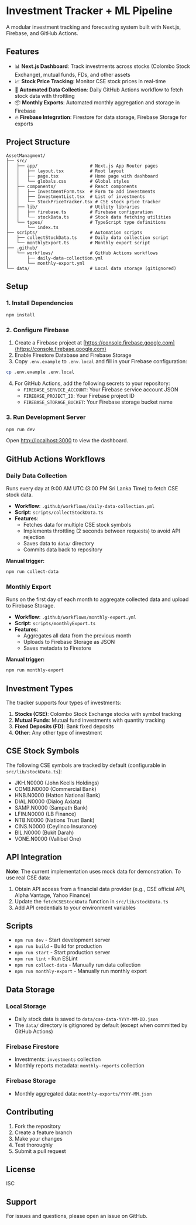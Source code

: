 # Investment Tracker + ML Pipeline

A modular investment tracking and forecasting system built with Next.js, Firebase, and GitHub Actions.

## Features

- 📊 **Next.js Dashboard**: Track investments across stocks (Colombo Stock Exchange), mutual funds, FDs, and other assets
- 📈 **Stock Price Tracking**: Monitor CSE stock prices in real-time
- 🤖 **Automated Data Collection**: Daily GitHub Actions workflow to fetch stock data with throttling
- 📦 **Monthly Exports**: Automated monthly aggregation and storage in Firebase
- 🔥 **Firebase Integration**: Firestore for data storage, Firebase Storage for exports

## Project Structure

```
AssetManagment/
├── src/
│   ├── app/                    # Next.js App Router pages
│   │   ├── layout.tsx          # Root layout
│   │   ├── page.tsx            # Home page with dashboard
│   │   └── globals.css         # Global styles
│   ├── components/             # React components
│   │   ├── InvestmentForm.tsx  # Form to add investments
│   │   ├── InvestmentList.tsx  # List of investments
│   │   └── StockPriceTracker.tsx # CSE stock price tracker
│   ├── lib/                    # Utility libraries
│   │   ├── firebase.ts         # Firebase configuration
│   │   └── stockData.ts        # Stock data fetching utilities
│   └── types/                  # TypeScript type definitions
│       └── index.ts
├── scripts/                    # Automation scripts
│   ├── collectStockData.ts     # Daily data collection script
│   └── monthlyExport.ts        # Monthly export script
├── .github/
│   └── workflows/              # GitHub Actions workflows
│       ├── daily-data-collection.yml
│       └── monthly-export.yml
└── data/                       # Local data storage (gitignored)
```

## Setup

### 1. Install Dependencies

```bash
npm install
```

### 2. Configure Firebase

1. Create a Firebase project at [https://console.firebase.google.com](https://console.firebase.google.com)
2. Enable Firestore Database and Firebase Storage
3. Copy `.env.example` to `.env.local` and fill in your Firebase configuration:

```bash
cp .env.example .env.local
```

4. For GitHub Actions, add the following secrets to your repository:
   - `FIREBASE_SERVICE_ACCOUNT`: Your Firebase service account JSON
   - `FIREBASE_PROJECT_ID`: Your Firebase project ID
   - `FIREBASE_STORAGE_BUCKET`: Your Firebase storage bucket name

### 3. Run Development Server

```bash
npm run dev
```

Open [http://localhost:3000](http://localhost:3000) to view the dashboard.

## GitHub Actions Workflows

### Daily Data Collection

Runs every day at 9:00 AM UTC (3:00 PM Sri Lanka Time) to fetch CSE stock data.

- **Workflow**: `.github/workflows/daily-data-collection.yml`
- **Script**: `scripts/collectStockData.ts`
- **Features**:
  - Fetches data for multiple CSE stock symbols
  - Implements throttling (2 seconds between requests) to avoid API rejection
  - Saves data to `data/` directory
  - Commits data back to repository

**Manual trigger:**
```bash
npm run collect-data
```

### Monthly Export

Runs on the first day of each month to aggregate collected data and upload to Firebase Storage.

- **Workflow**: `.github/workflows/monthly-export.yml`
- **Script**: `scripts/monthlyExport.ts`
- **Features**:
  - Aggregates all data from the previous month
  - Uploads to Firebase Storage as JSON
  - Saves metadata to Firestore

**Manual trigger:**
```bash
npm run monthly-export
```

## Investment Types

The tracker supports four types of investments:

1. **Stocks (CSE)**: Colombo Stock Exchange stocks with symbol tracking
2. **Mutual Funds**: Mutual fund investments with quantity tracking
3. **Fixed Deposits (FD)**: Bank fixed deposits
4. **Other**: Any other type of investment

## CSE Stock Symbols

The following CSE symbols are tracked by default (configurable in `src/lib/stockData.ts`):

- JKH.N0000 (John Keells Holdings)
- COMB.N0000 (Commercial Bank)
- HNB.N0000 (Hatton National Bank)
- DIAL.N0000 (Dialog Axiata)
- SAMP.N0000 (Sampath Bank)
- LFIN.N0000 (LB Finance)
- NTB.N0000 (Nations Trust Bank)
- CINS.N0000 (Ceylinco Insurance)
- BIL.N0000 (Bukit Darah)
- VONE.N0000 (Vallibel One)

## API Integration

**Note**: The current implementation uses mock data for demonstration. To use real CSE data:

1. Obtain API access from a financial data provider (e.g., CSE official API, Alpha Vantage, Yahoo Finance)
2. Update the `fetchCSEStockData` function in `src/lib/stockData.ts`
3. Add API credentials to your environment variables

## Scripts

- `npm run dev` - Start development server
- `npm run build` - Build for production
- `npm run start` - Start production server
- `npm run lint` - Run ESLint
- `npm run collect-data` - Manually run data collection
- `npm run monthly-export` - Manually run monthly export

## Data Storage

### Local Storage
- Daily stock data is saved to `data/cse-data-YYYY-MM-DD.json`
- The `data/` directory is gitignored by default (except when committed by GitHub Actions)

### Firebase Firestore
- Investments: `investments` collection
- Monthly reports metadata: `monthly-reports` collection

### Firebase Storage
- Monthly aggregated data: `monthly-exports/YYYY-MM.json`

## Contributing

1. Fork the repository
2. Create a feature branch
3. Make your changes
4. Test thoroughly
5. Submit a pull request

## License

ISC

## Support

For issues and questions, please open an issue on GitHub.